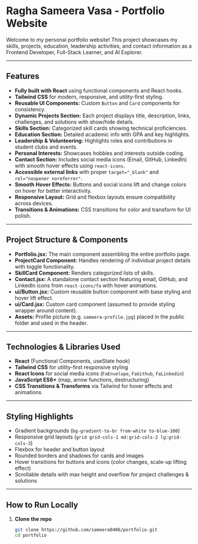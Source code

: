# Ragha Sameera Vasa - Portfolio Website

Welcome to my personal portfolio website! This project showcases my skills, projects, education, leadership activities, and contact information as a Frontend Developer, Full-Stack Learner, and AI Explorer.

---

##  Features

- **Fully built with React** using functional components and React hooks.
- **Tailwind CSS** for modern, responsive, and utility-first styling.
- **Reusable UI Components:** Custom `Button` and `Card` components for consistency.
- **Dynamic Projects Section:** Each project displays title, description, links, challenges, and solutions with show/hide details.
- **Skills Section:** Categorized skill cards showing technical proficiencies.
- **Education Section:** Detailed academic info with GPA and key highlights.
- **Leadership & Volunteering:** Highlights roles and contributions in student clubs and events.
- **Personal Interests:** Showcases hobbies and interests outside coding.
- **Contact Section:** Includes social media icons (Email, GitHub, LinkedIn) with smooth hover effects using `react-icons`.
- **Accessible external links** with proper `target="_blank"` and `rel="noopener noreferrer"`.
- **Smooth Hover Effects:** Buttons and social icons lift and change colors on hover for better interactivity.
- **Responsive Layout:** Grid and flexbox layouts ensure compatibility across devices.
- **Transitions & Animations:** CSS transitions for color and transform for UI polish.

---

##  Project Structure & Components

- **Portfolio.jsx:** The main component assembling the entire portfolio page.
- **ProjectCard Component:** Handles rendering of individual project details with toggle functionality.
- **SkillCard Component:** Renders categorized lists of skills.
- **Contact.jsx:** A standalone contact section featuring email, GitHub, and LinkedIn icons from `react-icons/fa` with hover animations.
- **ui/Button.jsx:** Custom reusable button component with base styling and hover lift effect.
- **ui/Card.jsx:** Custom card component (assumed to provide styling wrapper around content).
- **Assets:** Profile picture (e.g. `sameera-profile.jpg`) placed in the public folder and used in the header.

---

##  Technologies & Libraries Used

- **React** (Functional Components, useState hook)
- **Tailwind CSS** for utility-first responsive styling
- **React Icons** for social media icons (`FaEnvelope`, `FaGithub`, `FaLinkedin`)
- **JavaScript ES6+** (map, arrow functions, destructuring)
- **CSS Transitions & Transforms** via Tailwind for hover effects and animations

---

##  Styling Highlights

- Gradient backgrounds (`bg-gradient-to-br from-white to-blue-100`)
- Responsive grid layouts (`grid grid-cols-1 md:grid-cols-2 lg:grid-cols-3`)
- Flexbox for header and button layout
- Rounded borders and shadows for cards and images
- Hover transitions for buttons and icons (color changes, scale-up lifting effect)
- Scrollable details with max height and overflow for project challenges & solutions

---

##  How to Run Locally

1. **Clone the repo**

   ```bash
   git clone https://github.com/sameera0406/portfolio.git
   cd portfolio
